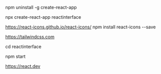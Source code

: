 npm uninstall -g create-react-app

npx create-react-app reactinterface

https://react-icons.github.io/react-icons/
npm install react-icons --save 

https://tailwindcss.com

cd reactinterface

npm start 


https://react.dev
